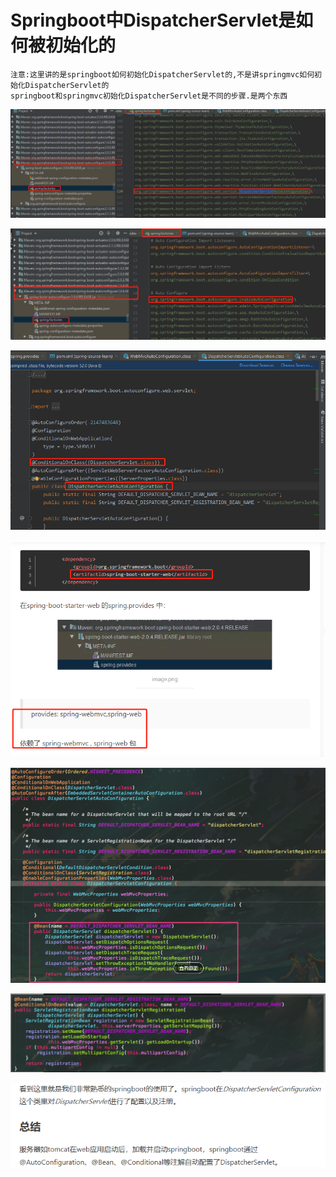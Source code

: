 # Springboot中DispatcherServlet是如何被初始化的

    注意:这里讲的是springboot如何初始化DispatcherServlet的,不是讲springmvc如何初始化DispatcherServlet的
    springboot和springmvc初始化DispatcherServlet是不同的步骤.是两个东西

![](../pics/Springboot中DispatcherServlet是如何被初始化的01.png)

![](../pics/Springboot中DispatcherServlet是如何被初始化的02.png)

![](../pics/Springboot中DispatcherServlet是如何被初始化的03.png)

![](../pics/Springboot中DispatcherServlet是如何被初始化的04.png)

![](../pics/究竟Springboot如何配置DispatcherServlet02.png)

![](../pics/究竟Springboot如何配置DispatcherServlet03.png)

![](../pics/究竟Springboot如何配置DispatcherServlet04.png)